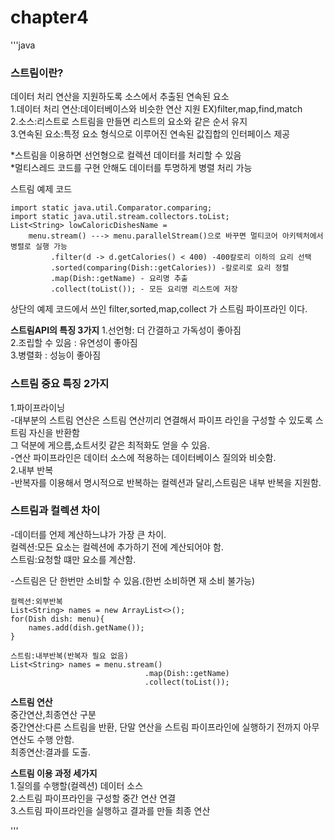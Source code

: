 # chapter4

'''java

### 스트림이란?
데이터 처리 연산을 지원하도록 소스에서 추출된 연속된 요소   
	1.데이터 처리 연산:데이터베이스와 비슷한 연산 지원 EX)filter,map,find,match   
	2.소스:리스트로 스트림을 만들면 리스트의 요소와 같은 순서 유지   
	3.연속된 요소:특정 요소 형식으로 이루어진 연속된 값집합의 인터페이스 제공   
	
*스트림을 이용하면 선언형으로 컬렉션 데이터를 처리할 수 있음   
*멀티스레드 코드를 구현 안해도 데이터를 투명하게 병렬 처리 가능


스트림 예제 코드

	import static java.util.Comparator.comparing;
	import static java.util.stream.collectors.toList;
	List<String> lowCaloricDishesName = 
		menu.stream() ---> menu.parallelStream()으로 바꾸면 멀티코어 아키텍처에서 병렬로 실행 가능
			 .filter(d -> d.getCalories() < 400) -400칼로리 이하의 요리 선택
			 .sorted(comparing(Dish::getCalories)) -칼로리로 요리 정렬
			 .map(Dish::getName) - 요리명 추출
			 .collect(toList()); - 모든 요리명 리스트에 저장
상단의 예제 코드에서 쓰인 filter,sorted,map,collect 가 스트림 파이프라인 이다.

**스트림API의 특징 3가지**
1.선언형: 더 간결하고 가독성이 좋아짐   
2.조립할 수 있음 : 유연성이 좋아짐   
3.병렬화 : 성능이 좋아짐   

### 스트림 중요 특징 2가지
1.파이프라이닝   
	-대부분의 스트림 연산은 스트림 연산끼리 연결해서 파이프 라인을 구성할 수 있도록 스트림 자신을 반환함   
	 그 덕분에 게으름,쇼트서킷 같은 최적화도 얻을 수 있음.   
	-연산 파이프라인은 데이터 소스에 적용하는 데이터베이스 질의와 비슷함.   
2.내부 반복   
	-반복자를 이용해서 명시적으로 반복하는 컬렉션과 달리,스트림은 내부 반복을 지원함.   

### 스트림과 컬렉션 차이
-데이터를 언제 계산하느냐가 가장 큰 차이.   
	컬렉션:모든 요소는 컬렉션에 추가하기 전에 계산되어야 함.   
	스트림:요청할 떄만 요소를 계산함.

-스트림은 단 한번만 소비할 수 있음.(한번 소비하면 재 소비 불가능)   

	컬렉션:외부반복
	List<String> names = new ArrayList<>();
	for(Dish dish: menu){
		names.add(dish.getName());
	}
	
	스트림:내부반복(반복자 필요 없음)
	List<String> names = menu.stream()
								  .map(Dish::getName)
								  .collect(toList());


**스트림 연산**   
	   중간연산,최종연산 구분   
		   중간연산:다른 스트림을 반환, 단말 연산을 스트림 파이프라인에 실행하기 전까지 아무 연산도 수행 안함.   
		   최종연산:결과를 도출.
		
**스트림 이용 과정 세가지**   
   1.질의를 수행할(컬렉션) 데이터 소스   
   2.스트림 파이프라인을 구성할 중간 연산 연결   
   3.스트림 파이프라인을 실행하고 결과를 만들 최종 연산
	
'''